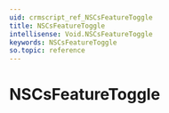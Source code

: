 ```yaml
---
uid: crmscript_ref_NSCsFeatureToggle
title: NSCsFeatureToggle
intellisense: Void.NSCsFeatureToggle
keywords: NSCsFeatureToggle
so.topic: reference
---
```


# NSCsFeatureToggle
